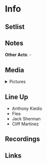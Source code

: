 # Info


## Setlist

## Notes

**Other Acts**: -

## Media 

<details>
  <summary>Pictures</summary>
  <img alt="Clipping" title="Clipping" src="19840413a.jpg" height="200" />
</details>

## Line Up

* Anthony Kiedis
* Flea
* Jack Sherman
* Cliff Martinez

## Recordings

## Links